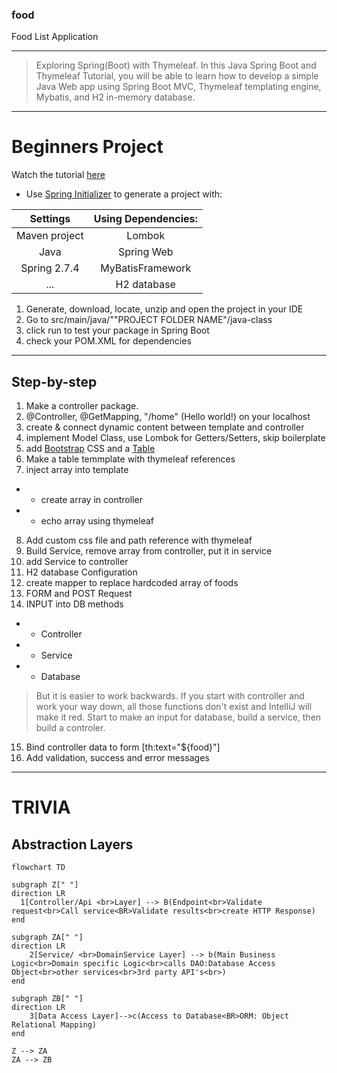 ### food
 Food List Application

---
>  Exploring Spring(Boot) with Thymeleaf.
> In this Java Spring Boot and Thymeleaf Tutorial, you will be able to learn how to develop a simple Java Web app using Spring Boot MVC, Thymeleaf templating engine, Mybatis, and H2 in-memory database.

---
# Beginners Project
Watch the tutorial [here](https://www.youtube.com/watch?v=hoVUmn8ZCOo "Spring Boot Thymeleaf Tutorial for beginners")

* Use [Spring Initializer](https://start.spring.io/) to generate a project with:

|   Settings    | Using Dependencies: |
|:-------------:|:-------------------:|
| Maven project |       Lombok        |
|     Java      |     Spring Web      |
| Spring 2.7.4  |  MyBatisFramework   |
|      ...      |     H2 database     |

1. Generate, download, locate, unzip and open the project in your IDE
2. Go to src/main/java/""PROJECT FOLDER NAME"/java-class
3. click run to test your package in Spring Boot
4. check your POM.XML for dependencies

---
## Step-by-step
1. Make a controller package.
2. @Controller, @GetMapping, "/home" (Hello world!) on your localhost
3. create & connect dynamic content between template and controller
4. implement Model Class, use Lombok for Getters/Setters, skip boilerplate
5. add [Bootstrap](https://getbootstrap.com/ "Bootstrap") CSS and a [Table](https://getbootstrap.com/docs/5.2/content/tables/ "Bootstrap Table")
6. Make a table temmplate with thymeleaf references
7. inject array into template
- - create array in controller
- - echo array using thymeleaf
8. Add custom css file and path reference with thymeleaf
9. Build Service, remove array from controller, put it in service
10. add Service to controller
11. H2 database Configuration
12. create mapper to replace hardcoded array of foods
13. FORM and POST Request
14. INPUT into DB methods
- - Controller
- - Service
- - Database
> But it is easier to work backwards. If you start with controller and work your way down, all those functions don't exist and IntelliJ will make it red.
> Start to make an input for database, build a service, then build a controler.
15. Bind controller data to form [th:text="${food}"]
16. Add validation, success and error messages

---
# TRIVIA
## Abstraction Layers
```mermaid
flowchart TD

subgraph Z[" "]
direction LR
  1[Controller/Api <br>Layer] --> B(Endpoint<br>Validate request<br>Call service<BR>Validate results<br>create HTTP Response)
end

subgraph ZA[" "]
direction LR
    2[Service/ <br>DomainService Layer] --> b(Main Business Logic<br>Domain specific Logic<br>calls DAO:Database Access Object<br>other services<br>3rd party API's<br>)
end

subgraph ZB[" "]
direction LR
    3[Data Access Layer]-->c(Access to Database<BR>ORM: Object Relational Mapping)
end

Z --> ZA
ZA --> ZB
```